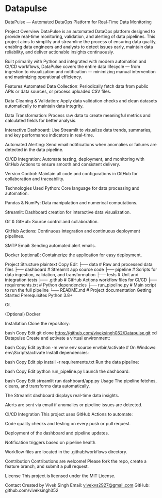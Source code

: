 # Datapulse

DataPulse — Automated DataOps Platform for Real-Time Data Monitoring

Project Overview
DataPulse is an automated DataOps platform designed to provide real-time monitoring, validation, and alerting of data pipelines. This project aims to simplify and streamline the process of ensuring data quality, enabling data engineers and analysts to detect issues early, maintain data reliability, and deliver actionable insights continuously.

Built primarily with Python and integrated with modern automation and CI/CD workflows, DataPulse covers the entire data lifecycle — from ingestion to visualization and notification — minimizing manual intervention and maximizing operational efficiency.

Features
Automated Data Collection: Periodically fetch data from public APIs or data sources, or process uploaded CSV files.

Data Cleaning & Validation: Apply data validation checks and clean datasets automatically to maintain data integrity.

Data Transformation: Process raw data to create meaningful metrics and calculated fields for better analysis.

Interactive Dashboard: Use Streamlit to visualize data trends, summaries, and key performance indicators in real-time.

Automated Alerting: Send email notifications when anomalies or failures are detected in the data pipeline.

CI/CD Integration: Automate testing, deployment, and monitoring with GitHub Actions to ensure smooth and consistent delivery.

Version Control: Maintain all code and configurations in GitHub for collaboration and traceability.

Technologies Used
Python: Core language for data processing and automation.

Pandas & NumPy: Data manipulation and numerical computations.

Streamlit: Dashboard creation for interactive data visualization.

Git & GitHub: Source control and collaboration.

GitHub Actions: Continuous integration and continuous deployment pipelines.

SMTP Email: Sending automated alert emails.

Docker (optional): Containerize the application for easy deployment.

Project Structure
plaintext
Copy
Edit
├── data                # Raw and processed data files
├── dashboard           # Streamlit app source code
├── pipeline            # Scripts for data ingestion, validation, and transformation
├── tests               # Unit and integration tests
├── .github             # GitHub Actions workflow files for CI/CD
├── requirements.txt    # Python dependencies
├── run_pipeline.py     # Main script to run the full pipeline
└── README.md           # Project documentation
Getting Started
Prerequisites
Python 3.8+

Git

(Optional) Docker

Installation
Clone the repository:

bash
Copy
Edit
git clone https://github.com/viveksingh052/Datapulse.git
cd Datapulse
Create and activate a virtual environment:

bash
Copy
Edit
python -m venv env
source env/bin/activate       # On Windows: env\Scripts\activate
Install dependencies:

bash
Copy
Edit
pip install -r requirements.txt
Run the data pipeline:

bash
Copy
Edit
python run_pipeline.py
Launch the dashboard:

bash
Copy
Edit
streamlit run dashboard/app.py
Usage
The pipeline fetches, cleans, and transforms data automatically.

The Streamlit dashboard displays real-time data insights.

Alerts are sent via email if anomalies or pipeline issues are detected.

CI/CD Integration
This project uses GitHub Actions to automate:

Code quality checks and testing on every push or pull request.

Deployment of the dashboard and pipeline updates.

Notification triggers based on pipeline health.

Workflow files are located in the .github/workflows directory.

Contribution
Contributions are welcome! Please fork the repo, create a feature branch, and submit a pull request.

License
This project is licensed under the MIT License.

Contact
Created by Vivek Singh
Email: vivekvs2927@gmail.com
GitHub: github.com/viveksingh052

